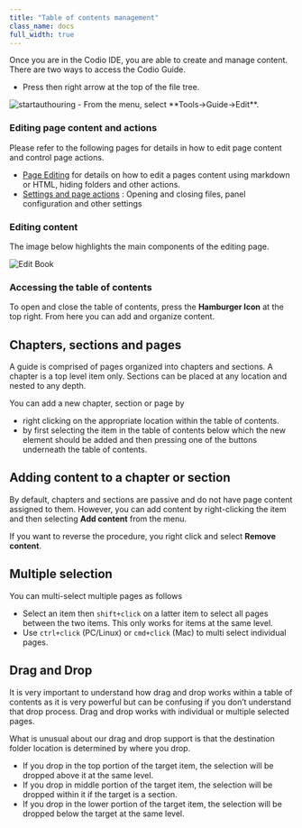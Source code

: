 ```yaml
---
title: "Table of contents management"
class_name: docs
full_width: true
---
```


Once you are in the Codio IDE, you are able to create and manage content. There are two ways to access the Codio Guide.

-  Press then right arrow at the top of the file tree. 
<img alt="startauthouring" src="/img/docs/guides/startguides.png" class="simple"/>
- From the menu, select **Tools->Guide->Edit**.

### Editing page content and actions
Please refer to the following pages for details in how to edit page content and control page actions.

- [Page Editing](/docs/content/authoring/page-edit/) for details on how to edit a pages content using markdown or HTML, hiding folders and other actions.
- [Settings and page actions](/docs/content/authoring/settings-actions) : Opening and closing files, panel configuration and other settings

### Editing content
The image below highlights the main components of the editing page. 

<img alt="Edit Book" src="/img/docs/guides/editbook.png" class="simple"/>

### Accessing the table of contents
To open and close the table of contents, press the **Hamburger Icon** at the top right. From here you can add and organize content.

## Chapters, sections and pages
A guide is comprised of pages organized into chapters and sections. A chapter is a top level item only. Sections can be placed at any location and nested to any depth.

You can add a new chapter, section or page by

- right clicking on the appropriate location within the table of contents.
- by first selecting the item in the table of contents below which the new element should be added and then pressing one of the buttons underneath the table of contents.

## Adding content to a chapter or section
By default, chapters and sections are passive and do not have page content assigned to them. However, you can add content by right-clicking the item and then selecting **Add content** from the menu.

If you want to reverse the procedure, you right click and select **Remove content**.

## Multiple selection
You can multi-select multiple pages as follows

- Select an item then `shift+click` on a latter item to select all pages between the two items. This only works for items at the same level.
- Use `ctrl+click` (PC/Linux) or  `cmd+click` (Mac) to multi select individual pages.

## Drag and Drop
It is very important to understand how drag and drop works within a table of contents as it is very powerful but can be confusing if you don’t understand that drop process. Drag and drop works with individual or multiple selected pages.

What is unusual about our drag and drop support is that the destination folder location is determined by where you drop.

- If you drop in the top portion of the target item, the selection will be dropped above it at the same level.
- If you drop in middle portion of the target item, the selection will be dropped within it if the target is a section.
- If you drop in the lower portion of the target item, the selection will be dropped below the target at the same level.



